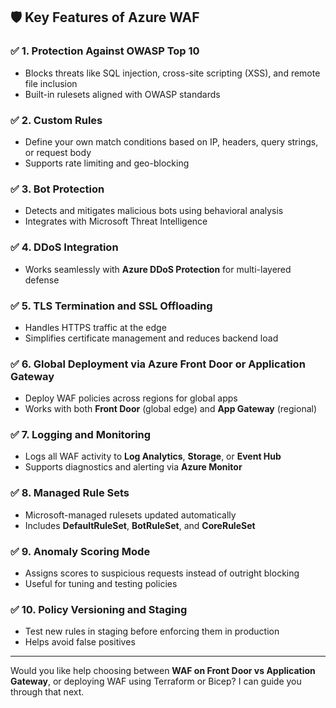 ## 🛡️ Key Features of Azure WAF

### ✅ 1. **Protection Against OWASP Top 10**
- Blocks threats like SQL injection, cross-site scripting (XSS), and remote file inclusion
- Built-in rulesets aligned with OWASP standards

### ✅ 2. **Custom Rules**
- Define your own match conditions based on IP, headers, query strings, or request body
- Supports rate limiting and geo-blocking

### ✅ 3. **Bot Protection**
- Detects and mitigates malicious bots using behavioral analysis
- Integrates with Microsoft Threat Intelligence

### ✅ 4. **DDoS Integration**
- Works seamlessly with **Azure DDoS Protection** for multi-layered defense

### ✅ 5. **TLS Termination and SSL Offloading**
- Handles HTTPS traffic at the edge
- Simplifies certificate management and reduces backend load

### ✅ 6. **Global Deployment via Azure Front Door or Application Gateway**
- Deploy WAF policies across regions for global apps
- Works with both **Front Door** (global edge) and **App Gateway** (regional)

### ✅ 7. **Logging and Monitoring**
- Logs all WAF activity to **Log Analytics**, **Storage**, or **Event Hub**
- Supports diagnostics and alerting via **Azure Monitor**

### ✅ 8. **Managed Rule Sets**
- Microsoft-managed rulesets updated automatically
- Includes **DefaultRuleSet**, **BotRuleSet**, and **CoreRuleSet**

### ✅ 9. **Anomaly Scoring Mode**
- Assigns scores to suspicious requests instead of outright blocking
- Useful for tuning and testing policies

### ✅ 10. **Policy Versioning and Staging**
- Test new rules in staging before enforcing them in production
- Helps avoid false positives

---

Would you like help choosing between **WAF on Front Door vs Application Gateway**, or deploying WAF using Terraform or Bicep? I can guide you through that next.

